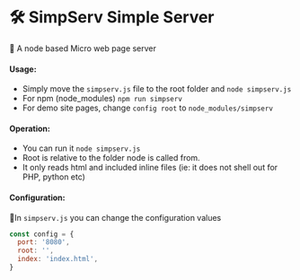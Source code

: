 # 🛠 SimpServ Simple Server

💼 A node based Micro web page server

#### Usage:

- Simply move the `simpserv.js` file to the root folder and `node simpserv.js`
- For npm (node_modules) `npm run simpserv`
- For demo site pages, change `config root` to `node_modules/simpserv`

#### Operation:
- You can run it `node simpserv.js`
- Root is relative to the folder node is called from.
- It only reads html and included inline files (ie: it does not shell out for PHP, python etc)

#### Configuration:
🔖In `simpserv.js` you can change the configuration values
```javascript
const config = {
  port: '8080',
  root: '',
  index: 'index.html',
}
```
